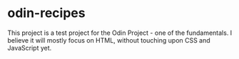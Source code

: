 # odin-recipes

This project is a test project for the Odin Project - one of the fundamentals. I believe it will mostly focus on HTML, without touching upon CSS and JavaScript yet.

